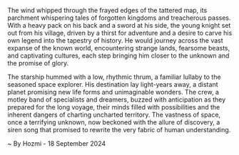 
The wind whipped through the frayed edges of the tattered map, its parchment whispering tales of forgotten kingdoms and treacherous passes. With a heavy pack on his back and a sword at his side, the young knight set out from his village, driven by a thirst for adventure and a desire to carve his own legend into the tapestry of history. He would journey across the vast expanse of the known world, encountering strange lands, fearsome beasts, and captivating cultures, each step bringing him closer to the unknown and the promise of glory. 

The starship hummed with a low, rhythmic thrum, a familiar lullaby to the seasoned space explorer. His destination lay light-years away, a distant planet promising new life forms and unimaginable wonders. The crew, a motley band of specialists and dreamers, buzzed with anticipation as they prepared for the long voyage, their minds filled with possibilities and the inherent dangers of charting uncharted territory. The vastness of space, once a terrifying unknown, now beckoned with the allure of discovery, a siren song that promised to rewrite the very fabric of human understanding. 

~ By Hozmi - 18 September 2024
